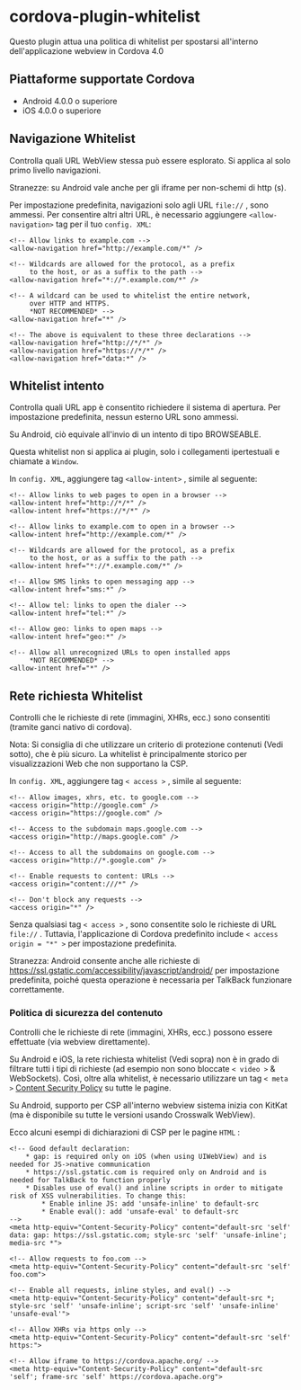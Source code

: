 <!--
# license: Licensed to the Apache Software Foundation (ASF) under one
#         or more contributor license agreements.  See the NOTICE file
#         distributed with this work for additional information
#         regarding copyright ownership.  The ASF licenses this file
#         to you under the Apache License, Version 2.0 (the
#         "License"); you may not use this file except in compliance
#         with the License.  You may obtain a copy of the License at
#
#           http://www.apache.org/licenses/LICENSE-2.0
#
#         Unless required by applicable law or agreed to in writing,
#         software distributed under the License is distributed on an
#         "AS IS" BASIS, WITHOUT WARRANTIES OR CONDITIONS OF ANY
#         KIND, either express or implied.  See the License for the
#         specific language governing permissions and limitations
#         under the License.
-->

# cordova-plugin-whitelist

Questo plugin attua una politica di whitelist per spostarsi all'interno dell'applicazione webview in Cordova 4.0

## Piattaforme supportate Cordova

  * Android 4.0.0 o superiore
  * iOS 4.0.0 o superiore

## Navigazione Whitelist

Controlla quali URL WebView stessa può essere esplorato. Si applica al solo primo livello navigazioni.

Stranezze: su Android vale anche per gli iframe per non-schemi di http (s).

Per impostazione predefinita, navigazioni solo agli URL `file://` , sono ammessi. Per consentire altri altri URL, è necessario aggiungere `<allow-navigation>` tag per il tuo `config. XML`:

    <!-- Allow links to example.com -->
    <allow-navigation href="http://example.com/*" />
    
    <!-- Wildcards are allowed for the protocol, as a prefix
         to the host, or as a suffix to the path -->
    <allow-navigation href="*://*.example.com/*" />
    
    <!-- A wildcard can be used to whitelist the entire network,
         over HTTP and HTTPS.
         *NOT RECOMMENDED* -->
    <allow-navigation href="*" />
    
    <!-- The above is equivalent to these three declarations -->
    <allow-navigation href="http://*/*" />
    <allow-navigation href="https://*/*" />
    <allow-navigation href="data:*" />
    

## Whitelist intento

Controlla quali URL app è consentito richiedere il sistema di apertura. Per impostazione predefinita, nessun esterno URL sono ammessi.

Su Android, ciò equivale all'invio di un intento di tipo BROWSEABLE.

Questa whitelist non si applica ai plugin, solo i collegamenti ipertestuali e chiamate a `Window`.

In `config. XML`, aggiungere tag `<allow-intent>` , simile al seguente:

    <!-- Allow links to web pages to open in a browser -->
    <allow-intent href="http://*/*" />
    <allow-intent href="https://*/*" />
    
    <!-- Allow links to example.com to open in a browser -->
    <allow-intent href="http://example.com/*" />
    
    <!-- Wildcards are allowed for the protocol, as a prefix
         to the host, or as a suffix to the path -->
    <allow-intent href="*://*.example.com/*" />
    
    <!-- Allow SMS links to open messaging app -->
    <allow-intent href="sms:*" />
    
    <!-- Allow tel: links to open the dialer -->
    <allow-intent href="tel:*" />
    
    <!-- Allow geo: links to open maps -->
    <allow-intent href="geo:*" />
    
    <!-- Allow all unrecognized URLs to open installed apps
         *NOT RECOMMENDED* -->
    <allow-intent href="*" />
    

## Rete richiesta Whitelist

Controlli che le richieste di rete (immagini, XHRs, ecc.) sono consentiti (tramite ganci nativo di cordova).

Nota: Si consiglia di che utilizzare un criterio di protezione contenuti (Vedi sotto), che è più sicuro. La whitelist è principalmente storico per visualizzazioni Web che non supportano la CSP.

In `config. XML`, aggiungere tag `< access >` , simile al seguente:

    <!-- Allow images, xhrs, etc. to google.com -->
    <access origin="http://google.com" />
    <access origin="https://google.com" />
    
    <!-- Access to the subdomain maps.google.com -->
    <access origin="http://maps.google.com" />
    
    <!-- Access to all the subdomains on google.com -->
    <access origin="http://*.google.com" />
    
    <!-- Enable requests to content: URLs -->
    <access origin="content:///*" />
    
    <!-- Don't block any requests -->
    <access origin="*" />
    

Senza qualsiasi tag `< access >` , sono consentite solo le richieste di URL `file://` . Tuttavia, l'applicazione di Cordova predefinito include `< access origin = "*" >` per impostazione predefinita.

Stranezza: Android consente anche alle richieste di https://ssl.gstatic.com/accessibility/javascript/android/ per impostazione predefinita, poiché questa operazione è necessaria per TalkBack funzionare correttamente.

### Politica di sicurezza del contenuto

Controlli che le richieste di rete (immagini, XHRs, ecc.) possono essere effettuate (via webview direttamente).

Su Android e iOS, la rete richiesta whitelist (Vedi sopra) non è in grado di filtrare tutti i tipi di richieste (ad esempio non sono bloccate `< video >` & WebSockets). Così, oltre alla whitelist, è necessario utilizzare un tag `< meta >` [Content Security Policy](http://content-security-policy.com/) su tutte le pagine.

Su Android, supporto per CSP all'interno webview sistema inizia con KitKat (ma è disponibile su tutte le versioni usando Crosswalk WebView).

Ecco alcuni esempi di dichiarazioni di CSP per le pagine `HTML` :

    <!-- Good default declaration:
        * gap: is required only on iOS (when using UIWebView) and is needed for JS->native communication
        * https://ssl.gstatic.com is required only on Android and is needed for TalkBack to function properly
        * Disables use of eval() and inline scripts in order to mitigate risk of XSS vulnerabilities. To change this:
            * Enable inline JS: add 'unsafe-inline' to default-src
            * Enable eval(): add 'unsafe-eval' to default-src
    -->
    <meta http-equiv="Content-Security-Policy" content="default-src 'self' data: gap: https://ssl.gstatic.com; style-src 'self' 'unsafe-inline'; media-src *">
    
    <!-- Allow requests to foo.com -->
    <meta http-equiv="Content-Security-Policy" content="default-src 'self' foo.com">
    
    <!-- Enable all requests, inline styles, and eval() -->
    <meta http-equiv="Content-Security-Policy" content="default-src *; style-src 'self' 'unsafe-inline'; script-src 'self' 'unsafe-inline' 'unsafe-eval'">
    
    <!-- Allow XHRs via https only -->
    <meta http-equiv="Content-Security-Policy" content="default-src 'self' https:">
    
    <!-- Allow iframe to https://cordova.apache.org/ -->
    <meta http-equiv="Content-Security-Policy" content="default-src 'self'; frame-src 'self' https://cordova.apache.org">